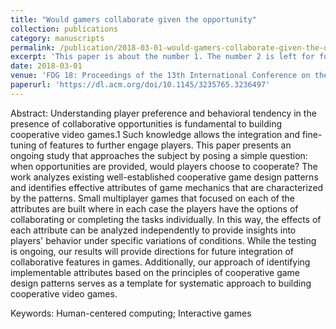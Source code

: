 ```yaml
---
title: "Would gamers collaborate given the opportunity"
collection: publications
category: manuscripts
permalink: /publication/2018-03-01-would-gamers-collaborate-given-the-opportunity
excerpt: 'This paper is about the number 1. The number 2 is left for future work.'
date: 2018-03-01
venue: 'FDG 18: Proceedings of the 13th International Conference on the Foundations of Digital Games'
paperurl: 'https://dl.acm.org/doi/10.1145/3235765.3236497'
---
```

Abstract: Understanding player preference and behavioral tendency in the presence of collaborative opportunities is fundamental to building cooperative video games.1 Such knowledge allows the integration and fine-tuning of features to further engage players. This paper presents an ongoing study that approaches the subject by posing a simple question: when opportunities are provided, would players choose to cooperate? The work analyzes existing well-established cooperative game design patterns and identifies effective attributes of game mechanics that are characterized by the patterns. Small multiplayer games that focused on each of the attributes are built where in each case the players have the options of collaborating or completing the tasks individually. In this way, the effects of each attribute can be analyzed independently to provide insights into players' behavior under specific variations of conditions. While the testing is ongoing, our results will provide directions for future integration of collaborative features in games. Additionally, our approach of identifying implementable attributes based on the principles of cooperative game design patterns serves as a template for systematic approach to building cooperative video games.

Keywords: Human-centered computing; Interactive games